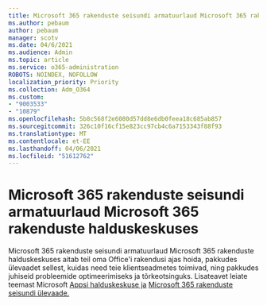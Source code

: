 ```yaml
---
title: Microsoft 365 rakenduste seisundi armatuurlaud Microsoft 365 rakenduste halduskeskuses
ms.author: pebaum
author: pebaum
manager: scotv
ms.date: 04/6/2021
ms.audience: Admin
ms.topic: article
ms.service: o365-administration
ROBOTS: NOINDEX, NOFOLLOW
localization_priority: Priority
ms.collection: Adm_O364
ms.custom:
- "9003533"
- "10879"
ms.openlocfilehash: 5b8c568f2e6080d57dd8e6db0feea18c685ab857
ms.sourcegitcommit: 326c10f16cf15e823cc97cb4c6a7153343f88f93
ms.translationtype: MT
ms.contentlocale: et-EE
ms.lasthandoff: 04/06/2021
ms.locfileid: "51612762"
---
```

# <a name="microsoft-365-apps-health-dashboard-in-the-microsoft-365-apps-admin-center"></a>Microsoft 365 rakenduste seisundi armatuurlaud Microsoft 365 rakenduste halduskeskuses

Microsoft 365 rakenduste seisundi armatuurlaud Microsoft 365 rakenduste halduskeskuses aitab teil oma Office'i rakendusi ajas hoida, pakkudes ülevaadet sellest, kuidas need teie klientseadmetes toimivad, ning pakkudes juhiseid probleemide optimeerimiseks ja tõrkeotsinguks. Lisateavet leiate teemast Microsoft [Appsi halduskeskuse ja](https://docs.microsoft.com/deployoffice/admincenter/overview) [Microsoft 365 rakenduste seisundi ülevaade.](https://docs.microsoft.com/deployoffice/admincenter/microsoft-365-apps-health)



